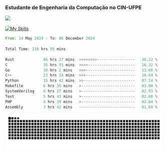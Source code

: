 
### Estudante de Engenharia da Computação no CIN-UFPE
<div>
      <!--<img width=400 src="https://github-readme-stats.vercel.app/api?username=Zed201&show_icons=true&theme=tokyonight" /-->
      <img width=400 src='https://leetcode.card.workers.dev/Zed201?theme=nord&font=baloo&extension=null' />
</div>


[![My Skills](https://skillicons.dev/icons?i=c,cpp,rust,py,java,neovim&theme=dark)](https://skillicons.dev)

<!--START_SECTION:waka-->

```rust
From: 14 May 2024 - To: 06 December 2024

Total Time: 216 hrs 58 mins

Rust             66 hrs 27 mins  >>>>>>>>-----------------   30.22 %
C                35 hrs 53 mins  >>>>---------------------   16.32 %
Go               30 hrs 2 mins   >>>----------------------   13.66 %
C++              23 hrs 24 mins  >>>----------------------   10.64 %
Python           15 hrs 42 mins  >>-----------------------   07.14 %
Makefile         6 hrs 35 mins   >------------------------   03.00 %
SystemVerilog    6 hrs 27 mins   >------------------------   02.93 %
Text             5 hrs 43 mins   >------------------------   02.60 %
PHP              4 hrs 29 mins   >------------------------   02.04 %
Assembly         3 hrs 42 mins   -------------------------   01.69 %
```

<!--END_SECTION:waka-->

<picture>
  <source media="(prefers-color-scheme: dark)" srcset="https://github.com/Zed201/Zed201/blob/output/github-contribution-grid-snake-dark.svg" />
  <img alt="github-snake" src="https://github.com/Zed201/Zed201/blob/output/github-contribution-grid-snake-dark.svg" />
</picture>

